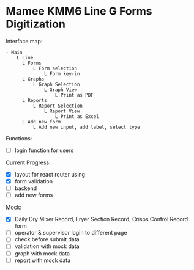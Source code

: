 # Mamee KMM6 Line G Forms Digitization

Interface map:
```base
- Main
    L Line
      L Forms
          L Form selection
              L Form key-in
      L Graphs
          L Graph Selection
              L Graph View
                  L Print as PDF
      L Reports
          L Report Selection
              L Report View
                  L Print as Excel
      L Add new form
          L Add new input, add label, select type
```


Functions:
- [ ] login function for users


Current Progress:
- [x] layout for react router using <Outlet>
- [x] form validation
- [ ] backend
- [ ] add new forms

Mock:
- [x] Daily Dry Mixer Record, Fryer Section Record, Crisps Control Record form
- [ ] operator & supervisor login to different page
- [ ] check before submit data
- [ ] validation with mock data
- [ ] graph with mock data
- [ ] report with mock data